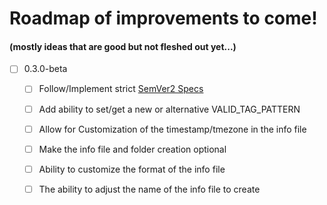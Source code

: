 # Roadmap of improvements to come! 
#### (mostly ideas that are good but not fleshed out yet...)
- [ ] 0.3.0-beta
    - [ ] Follow/Implement strict [SemVer2 Specs](https://semver.org/spec/v2.0.0-rc.2.html)
    - [ ] Add ability to set/get a new or alternative VALID_TAG_PATTERN
    - [ ] Allow for Customization of the timestamp/tmezone in the info file
    - [ ] Make the info file and folder creation optional
    - [ ] Ability to customize the format of the info file
    - [ ] The ability to adjust the name of the info file to create
    